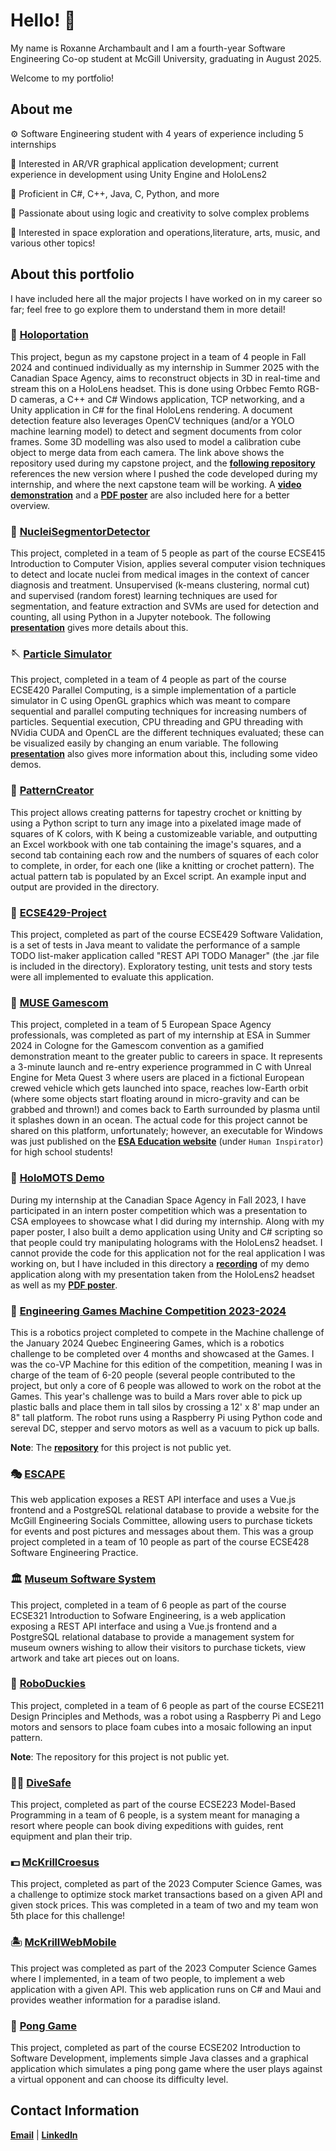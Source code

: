 # Hello! 👋

My name is Roxanne Archambault and I am a fourth-year Software Engineering Co-op student at McGill University, graduating in August 2025.

Welcome to my portfolio!

## About me

⚙️ Software Engineering student with 4 years of experience including 5 internships

🔮 Interested in AR/VR graphical application development; current experience in development using Unity Engine and HoloLens2

🔎 Proficient in C#, C++, Java, C, Python, and more

💎 Passionate about using logic and creativity to solve complex problems

🚀 Interested in space exploration and operations,literature, arts, music, and various other topics!

## About this portfolio

I have included here all the major projects I have worked on in my career so far; feel free to go explore them to understand them in more detail! 

### 💫 [**Holoportation**](https://github.com/alex8ndr/Holoportation)

This project, begun as my capstone project in a team of 4 people in Fall 2024 and continued individually as my internship in Summer 2025 with the Canadian Space Agency, aims to reconstruct objects in 3D in real-time and stream this on a HoloLens headset. This is done using Orbbec Femto RGB-D cameras, a C++ and C# Windows application, TCP networking, and a Unity application in C# for the final HoloLens rendering. A document detection feature also leverages OpenCV techniques (and/or a YOLO machine learning model) to detect and segment documents from color frames. Some 3D modelling was also used to model a calibration cube object to merge data from each camera. The link above shows the repository used during my capstone project, and the [**following repository**](https://github.com/rarchambault/Holoportation-2025-2026) references the new version where I pushed the code developed during my internship, and where the next capstone team will be working. A [**video demonstration**](https://github.com/rarchambault/rarchambault/blob/main/Holoportation/Poster%20Demo%20Full.mov) and a [**PDF poster**](https://github.com/rarchambault/rarchambault/blob/main/Holoportation/Holoportation_Poster_Roxanne_Archambault_full.pdf) are also included here for a better overview.

### 🦠 [**NucleiSegmentorDetector**](https://github.com/rarchambault/rarchambault/tree/main/NucleiSegmentorDetector)

This project, completed in a team of 5 people as part of the course ECSE415 Introduction to Computer Vision, applies several computer vision techniques to detect and locate nuclei from medical images in the context of cancer diagnosis and treatment. Unsupervised (k-means clustering, normal cut) and supervised (random forest) learning techniques are used for segmentation, and feature extraction and SVMs are used for detection and counting, all using Python in a Jupyter notebook. The following [**presentation**](https://www.canva.com/design/DAGj0pvUWj4/QvcouV3L4Bz2pZO8vkCcJA/edit?utm_content=DAGj0pvUWj4&utm_campaign=designshare&utm_medium=link2&utm_source=sharebutton) gives more details about this.

### 🪡 [**Particle Simulator**](https://github.com/rarchambault/ECSE420-Project)

This project, completed in a team of 4 people as part of the course ECSE420 Parallel Computing, is a simple implementation of a particle simulator in C using OpenGL graphics which was meant to compare sequential and parallel computing techniques for increasing numbers of particles. Sequential execution, CPU threading and GPU threading with NVidia CUDA and OpenCL are the different techniques evaluated; these can be visualized easily by changing an enum variable. The following [**presentation**](https://www.canva.com/design/DAGjaQn522w/CTqXg2F9WV-9F6TfN0z25A/edit?utm_content=DAGjaQn522w&utm_campaign=designshare&utm_medium=link2&utm_source=sharebutton) also gives more information about this, including some video demos.

### 🧶 [**PatternCreator**](https://github.com/rarchambault/rarchambault/tree/main/PatternCreator)

This project allows creating patterns for tapestry crochet or knitting by using a Python script to turn any image into a pixelated image made of squares of K colors, with K being a customizeable variable, and outputting an Excel workbook with one tab containing the image's squares, and a second tab containing each row and the numbers of squares of each color to complete, in order, for each one (like a knitting or crochet pattern). The actual pattern tab is populated by an Excel script. An example input and output are provided in the directory.

### 🧪 [**ECSE429-Project**](https://github.com/rarchambault/rarchambault/tree/main/ECSE429-Project)

This project, completed as part of the course ECSE429 Software Validation, is a set of tests in Java meant to validate the performance of a sample TODO list-maker application called "REST API TODO Manager" (the .jar file is included in the directory). Exploratory testing, unit tests and story tests were all implemented to evaluate this application.

### 🚀 [**MUSE Gamescom**](https://xr.esa.int/#Education)

This project, completed in a team of 5 European Space Agency professionals, was completed as part of my internship at ESA in Summer 2024 in Cologne for the Gamescom convention as a gamified demonstration meant to the greater public to careers in space. It represents a 3-minute launch and re-entry experience programmed in C with Unreal Engine for Meta Quest 3 where users are placed in a fictional European crewed vehicle which gets launched into space, reaches low-Earth orbit (where some objects start floating around in micro-gravity and can be grabbed and thrown!) and comes back to Earth surrounded by plasma until it splashes down in an ocean. The actual code for this project cannot be shared on this platform, unfortunately; however, an executable for Windows was just published on the [**ESA Education website**](https://xr.esa.int/#Education) (under `Human Inspirator`) for high school students!

### 🌟 [**HoloMOTS Demo**](https://github.com/rarchambault/rarchambault/tree/main/HoloMOTS%20Demo)

During my internship at the Canadian Space Agency in Fall 2023, I have participated in an intern poster competition which was a presentation to CSA employees to showcase what I did during my internship. Along with my paper poster, I also built a demo application using Unity and C# scripting so that people could try manipulating holograms with the HoloLens2 headset. I cannot provide the code for this application not for the real application I was working on, but I have included in this directory a [**recording**](https://github.com/rarchambault/rarchambault/blob/main/HoloMOTS%20Demo/AR%20Poster%20Demonstration.mp4) of my demo application along with my presentation taken from the HoloLens2 headset as well as my [**PDF poster**](https://github.com/rarchambault/rarchambault/blob/main/HoloMOTS%20Demo/HoloMOTS%20Poster%20-%20Roxanne%20Archambault.pdf).

### 🤖 [**Engineering Games Machine Competition 2023-2024**](https://github.com/rarchambault/rarchambault/tree/main/Machine2024)

This is a robotics project completed to compete in the Machine challenge of the January 2024 Quebec Engineering Games, which is a robotics challenge to be completed over 4 months and showcased at the Games. I was the co-VP Machine for this edition of the competition, meaning I was in charge of the team of 6-20 people (several people contributed to the project, but only a core of 6 people was allowed to work on the robot at the Games. This year's challenge was to build a Mars rover able to pick up plastic balls and place them in tall silos by crossing a 12' x 8' map under an 8" tall platform. The robot runs using a Raspberry Pi using Python code and sereval DC, stepper and servo motors as well as a vacuum to pick up balls.

**Note**: The [**repository**](https://github.com/MachineMGCIL/2023machine) for this project is not public yet.

### 🎭 [**ESCAPE**](https://github.com/rarchambault/ESCAPE/tree/5987d63d12b7c01f064cbe07d0400a38787f277b)

This web application exposes a REST API interface and uses a Vue.js frontend and a PostgreSQL relational database to provide a website for the McGill Engineering Socials Committee, allowing users to purchase tickets for events and post pictures and messages about them. This was a group project completed in a team of 10 people as part of the course ECSE428 Software Engineering Practice.

### 🏛 [**Museum Software System**](https://github.com/rarchambault/rarchambault/tree/main/Museum%20Software%20System)

This project, completed in a team of 6 people as part of the course ECSE321 Introduction to Sofware Engineering, is a web application exposing a REST API interface and using a Vue.js frontend and a PostgreSQL relational database to provide a management system for museum owners wishing to allow their visitors to purchase tickets, view artwork and take art pieces out on loans.

### 🦆 [**RoboDuckies**](https://github.com/WassimJabz/RoboDuckies/tree/e8931298b853999a711a9c258d94c3ed4b2381a9)

This project, completed in a team of 6 people as part of the course ECSE211 Design Principles and Methods, was a robot using a Raspberry Pi and Lego motors and sensors to place foam cubes into a mosaic following an input pattern.

**Note**: The repository for this project is not public yet.

### 🏊‍♀️ [**DiveSafe**](https://github.com/rarchambault/rarchambault/tree/main/DiveSafe)

This project, completed as part of the course ECSE223 Model-Based Programming in a team of 6 people, is a system meant for managing a resort where people can book diving expeditions with guides, rent equipment and plan their trip.

### 💵 [**McKrillCroesus**](https://github.com/rarchambault/McKrillCroesus/tree/92515c36b338004adab835f31641d464c24b5dad)

This project, completed as part of the 2023 Computer Science Games, was a challenge to optimize stock market transactions based on a given API and given stock prices. This was completed in a team of two and my team won 5th place for this challenge!

### 🏝 [**McKrillWebMobile**](https://github.com/rarchambault/McKrillWebMobile/tree/37378a742dd76b0c4fd735b63865201db3a58b63)

This project was completed as part of the 2023 Computer Science Games where I implemented, in a team of two people, to implement a web application with a given API. This web application runs on C# and Maui and provides weather information for a paradise island.

### 🏓 [**Pong Game**](https://github.com/rarchambault/pong-game/tree/a6492840e369a51ea266919d5d78d3f7fe41b061)

This project, completed as part of the course ECSE202 Introduction 
to Software Development, implements simple Java classes and a graphical application which simulates a ping pong game where the user plays against a virtual opponent and can choose its difficulty level.

## Contact Information

**[Email](mailto:roxanne.archambault@mail.mcgill.ca)** | **[LinkedIn](https://www.linkedin.com/in/roxanne-archambault/)**
